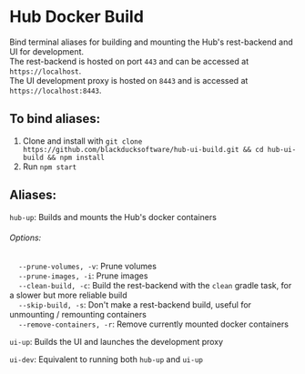 # Hub Docker Build
Bind terminal aliases for building and mounting the Hub's rest-backend and UI for development. 
<br> The rest-backend is hosted on port `443` and can be accessed at `https://localhost`. 
<br> The UI development proxy is hosted on `8443` and is accessed at `https://localhost:8443`.

## To bind aliases:
1. Clone and install with `git clone https://github.com/blackducksoftware/hub-ui-build.git && cd hub-ui-build && npm install`
2. Run `npm start`

## Aliases:
`hub-up`: Builds and mounts the Hub's docker containers
###### Options:
  &nbsp;&nbsp;&nbsp;&nbsp;```--prune-volumes, -v```: Prune volumes
<br>&nbsp;&nbsp;&nbsp;&nbsp;```--prune-images, -i```: Prune images
<br>&nbsp;&nbsp;&nbsp;&nbsp;```--clean-build, -c```: Build the rest-backend with the `clean` gradle task, for a slower but more reliable build
<br>&nbsp;&nbsp;&nbsp;&nbsp;```--skip-build, -s```: Don't make a rest-backend build, useful for unmounting / remounting containers
<br>&nbsp;&nbsp;&nbsp;&nbsp;```--remove-containers, -r```: Remove currently mounted docker containers

`ui-up`: Builds the UI and launches the development proxy

`ui-dev`: Equivalent to running both `hub-up` and `ui-up`
